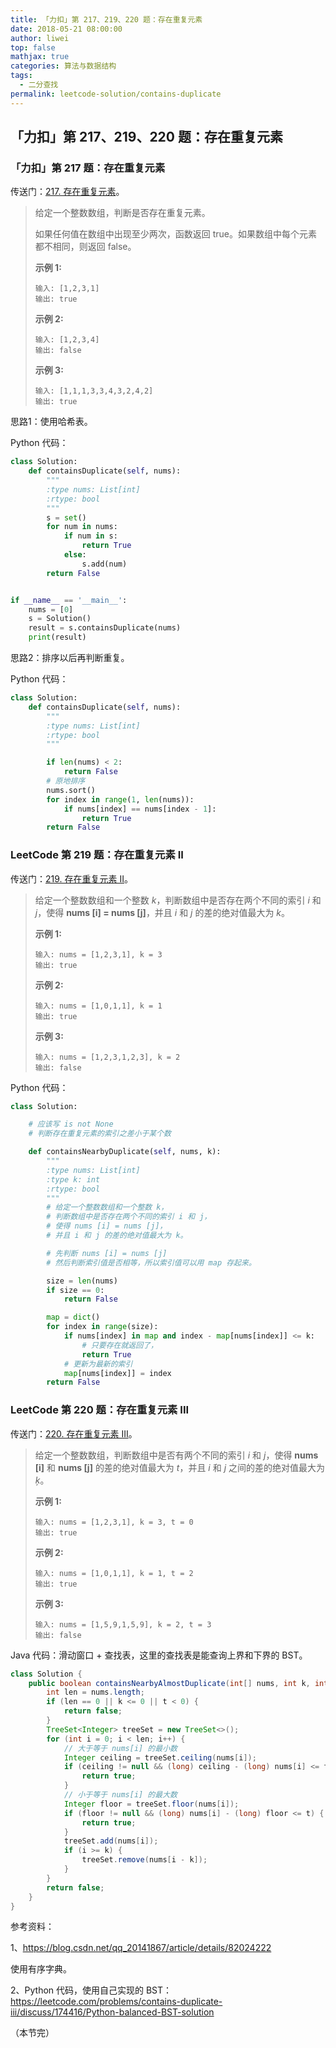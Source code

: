 ```yaml
---
title: 「力扣」第 217、219、220 题：存在重复元素
date: 2018-05-21 08:00:00
author: liwei
top: false
mathjax: true
categories: 算法与数据结构
tags:
  - 二分查找
permalink: leetcode-solution/contains-duplicate
---
```


## 「力扣」第 217、219、220 题：存在重复元素

### 「力扣」第 217 题：存在重复元素

传送门：[217. 存在重复元素](https://leetcode-cn.com/problems/contains-duplicate/)。

> 给定一个整数数组，判断是否存在重复元素。
>
> 如果任何值在数组中出现至少两次，函数返回 true。如果数组中每个元素都不相同，则返回 false。
>
> **示例 1:**
>
> ```
> 输入: [1,2,3,1]
> 输出: true
> ```
>
> **示例 2:**
>
> ```
> 输入: [1,2,3,4]
> 输出: false
> ```
>
> **示例 3:**
>
> ```
> 输入: [1,1,1,3,3,4,3,2,4,2]
> 输出: true
> ```

思路1：使用哈希表。

Python 代码：

```python
class Solution:
    def containsDuplicate(self, nums):
        """
        :type nums: List[int]
        :rtype: bool
        """
        s = set()
        for num in nums:
            if num in s:
                return True
            else:
                s.add(num)
        return False


if __name__ == '__main__':
    nums = [0]
    s = Solution()
    result = s.containsDuplicate(nums)
    print(result)

```

思路2：排序以后再判断重复。

Python 代码：

```python
class Solution:
    def containsDuplicate(self, nums):
        """
        :type nums: List[int]
        :rtype: bool
        """

        if len(nums) < 2:
            return False
        # 原地排序
        nums.sort()
        for index in range(1, len(nums)):
            if nums[index] == nums[index - 1]:
                return True
        return False

```

### LeetCode 第 219 题：存在重复元素 II 

传送门：[219. 存在重复元素 II](https://leetcode-cn.com/problems/contains-duplicate-ii/)。

> 给定一个整数数组和一个整数 *k*，判断数组中是否存在两个不同的索引 *i* 和 *j*，使得 **nums [i] = nums [j]**，并且 *i* 和 *j* 的差的绝对值最大为 *k*。
>
> **示例 1:**
>
> ```
> 输入: nums = [1,2,3,1], k = 3
> 输出: true
> ```
>
> **示例 2:**
>
> ```
> 输入: nums = [1,0,1,1], k = 1
> 输出: true
> ```
>
> **示例 3:**
>
> ```
> 输入: nums = [1,2,3,1,2,3], k = 2
> 输出: false
> ```

Python 代码：

```python
class Solution:

    # 应该写 is not None
    # 判断存在重复元素的索引之差小于某个数

    def containsNearbyDuplicate(self, nums, k):
        """
        :type nums: List[int]
        :type k: int
        :rtype: bool
        """
        # 给定一个整数数组和一个整数 k，
        # 判断数组中是否存在两个不同的索引 i 和 j，
        # 使得 nums [i] = nums [j]，
        # 并且 i 和 j 的差的绝对值最大为 k。

        # 先判断 nums [i] = nums [j]
        # 然后判断索引值是否相等，所以索引值可以用 map 存起来。

        size = len(nums)
        if size == 0:
            return False

        map = dict()
        for index in range(size):
            if nums[index] in map and index - map[nums[index]] <= k:
                # 只要存在就返回了，
                return True
            # 更新为最新的索引
            map[nums[index]] = index
        return False
```

### LeetCode 第 220 题：存在重复元素 III    

传送门：[220. 存在重复元素 III](https://leetcode-cn.com/problems/contains-duplicate-iii/)。

> 给定一个整数数组，判断数组中是否有两个不同的索引 *i* 和 *j*，使得 **nums [i]** 和 **nums [j]** 的差的绝对值最大为 *t*，并且 *i* 和 *j* 之间的差的绝对值最大为 *ķ*。
>
> **示例 1:**
>
> ```
> 输入: nums = [1,2,3,1], k = 3, t = 0
> 输出: true
> ```
>
> **示例 2:**
>
> ```
> 输入: nums = [1,0,1,1], k = 1, t = 2
> 输出: true
> ```
>
> **示例 3:**
>
> ```
> 输入: nums = [1,5,9,1,5,9], k = 2, t = 3
> 输出: false
> ```

Java 代码：滑动窗口 + 查找表，这里的查找表是能查询上界和下界的 BST。

```java
class Solution {
    public boolean containsNearbyAlmostDuplicate(int[] nums, int k, int t) {
        int len = nums.length;
        if (len == 0 || k <= 0 || t < 0) {
            return false;
        }
        TreeSet<Integer> treeSet = new TreeSet<>();
        for (int i = 0; i < len; i++) {
            // 大于等于 nums[i] 的最小数
            Integer ceiling = treeSet.ceiling(nums[i]);
            if (ceiling != null && (long) ceiling - (long) nums[i] <= t) {
                return true;
            }
            // 小于等于 nums[i] 的最大数
            Integer floor = treeSet.floor(nums[i]);
            if (floor != null && (long) nums[i] - (long) floor <= t) {
                return true;
            }
            treeSet.add(nums[i]);
            if (i >= k) {
                treeSet.remove(nums[i - k]);
            }
        }
        return false;
    }
}
```

参考资料：

1、https://blog.csdn.net/qq_20141867/article/details/82024222

使用有序字典。

2、Python 代码，使用自己实现的 BST：https://leetcode.com/problems/contains-duplicate-iii/discuss/174416/Python-balanced-BST-solution

（本节完）

